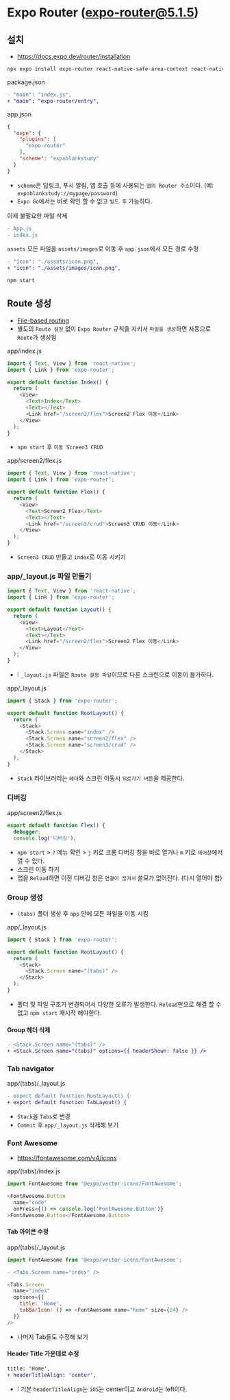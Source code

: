 # Expo Router (expo-router@5.1.5)

## 설치
* https://docs.expo.dev/router/installation
```sh
npx expo install expo-router react-native-safe-area-context react-native-screens expo-linking expo-constants expo-status-bar
```
package.json
```diff
- "main": "index.js",
+ "main": "expo-router/entry",
```

app.json
```json
{
  "expo": {
    "plugins": [
      "expo-router"
    ],
    "scheme": "expoblankstudy"
  }
}
```
* `scheme`은 딥링크, 푸시 알림, 앱 호출 등에 사용되는 `앱의 Router 주소`이다. (예: `expoblankstudy://mypage/password`)
* `Expo Go`에서는 바로 확인 할 수 없고 `빌드 후` 가능하다.

이제 불필요한 파일 삭제
```diff
- App.js
- index.js
```

`assets` 모든 파일을 `assets/images`로 이동 후 `app.json`에서 모든 경로 수정
```diff
- "icon": "./assets/icon.png",
+ "icon": "./assets/images/icon.png",
```

```sh
npm start
```

## Route 생성
* [File-based routing](https://docs.expo.dev/develop/file-based-routing)
* 별도의 `Route 설정` 없이 `Expo Router` 규칙을 지키서 `파일을 생성`하면 자동으로 `Route`가 생성됨

app/index.js
```js
import { Text, View } from 'react-native';
import { Link } from 'expo-router';

export default function Index() {
  return (
    <View>
      <Text>Index</Text>
      <Text></Text>
      <Link href="/screen2/flex">Screen2 Flex 이동</Link>
    </View>
  );
}
```
* `npm start` 후 `이동 Screen3 CRUD`

app/screen2/flex.js
```js
import { Text, View } from 'react-native';
import { Link } from 'expo-router';

export default function Flex() {
  return (
    <View>
      <Text>Screen2 Flex</Text>
      <Text></Text>
      <Link href="/screen3/crud">Screen3 CRUD 이동</Link>
    </View>
  );
}
```
* `Screen3 CRUD` 만들고 `index`로 이동 시키기

### app/_layout.js 파일 만들기
```js
import { Text, View } from 'react-native';
import { Link } from 'expo-router';

export default function Layout() {
  return (
    <View>
      <Text>Layout</Text>
      <Text></Text>
      <Link href="/screen2/flex">Screen2 Flex 이동</Link>
    </View>
  );
}
```
* ❕ `_layout.js` 파일은 `Route 설정 파일`이므로 다른 스크린으로 이동이 불가하다.

app/_layout.js
```js
import { Stack } from 'expo-router';

export default function RootLayout() {
  return (
    <Stack>
      <Stack.Screen name="index" />
      <Stack.Screen name="screen2/flex" />
      <Stack.Screen name="screen3/crud" />
    </Stack>
  );
}
```
* `Stack` 라이브러리는 `헤더`와 스크린 이동시 `뒤로가기 버튼`을 제공한다.

### 디버깅
app/screen2/flex.js
```js
export default function Flex() {
  debugger;
  console.log('디버깅');
```
* `npm start` > `?` 메뉴 확인 > `j` 키로 크롬 디버깅 창을 바로 열거나 `m` 키로 `제어창`에서 열 수 있다.
* 스크린 이동 하기
* 앱을 `Reload`하면 이전 디버깅 창은 `연결이 끊겨서` 쓸모가 없어진다. (다시 열어야 함)

### Group 생성
* `(tabs)` 폴더 생성 후 `app` 안에 모든 파일을 이동 시킴

app/_layout.js
```js
import { Stack } from 'expo-router';

export default function RootLayout() {
  return (
    <Stack>
      <Stack.Screen name="(tabs)" />
    </Stack>
  );
}
```
* 폴더 및 파일 구조가 변경되어서 다양한 오류가 발생한다. `Reload`만으로 해결 할 수 없고 `npm start` 재시작 해야한다.

#### Group 헤더 삭제
```diff
- <Stack.Screen name="(tabs)" />
+ <Stack.Screen name="(tabs)" options={{ headerShown: false }} />
```

### Tab navigator
app/(tabs)/_layout.js
```diff
- export default function RootLayout() {
+ export default function TabLayout() {
```
* `Stack`을 `Tabs`로 변경
* `Commit` 후 `app/_layout.js` 삭제해 보기

### Font Awesome
* https://fontawesome.com/v4/icons

app/(tabs)/index.js
```js
import FontAwesome from '@expo/vector-icons/FontAwesome';

<FontAwesome.Button
  name="code"
  onPress={() => console.log('FontAwesome.Button')}
>FontAwesome.Button</FontAwesome.Button>
```

#### Tab 아이콘 수정
app/(tabs)/_layout.js
```js
import FontAwesome from '@expo/vector-icons/FontAwesome';
```
```diff
- <Tabs.Screen name="index" />
```
```js
<Tabs.Screen
  name="index"
  options={{
    title: 'Home',
    tabBarIcon: () => <FontAwesome name="home" size={24} />
  }}
/>
```
* 나머지 Tab들도 수정해 보기

#### Header Title 가운데로 수정
```diff
title: 'Home',
+ headerTitleAlign: 'center',
```
* ❕ 기본 `headerTitleAlign`는 `iOS`는 center이고 `Android`는 left이다.
